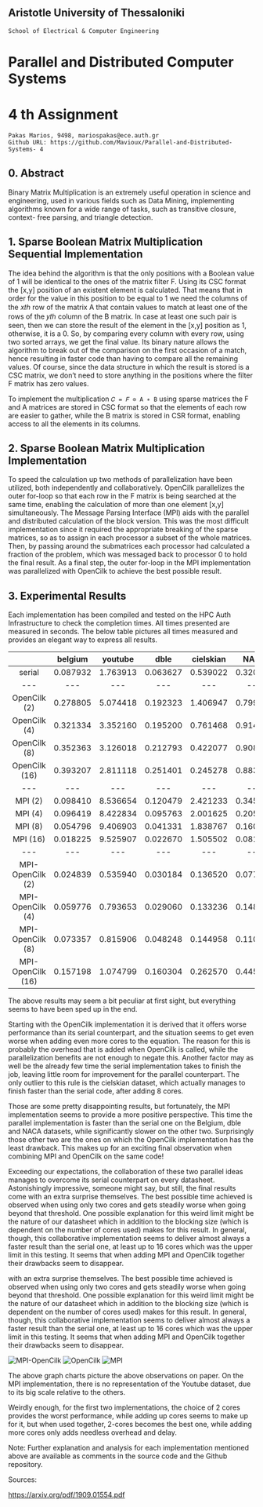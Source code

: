 ## Aristotle University of Thessaloniki

```
School of Electrical & Computer Engineering
```
# Parallel and Distributed Computer Systems

# 4 th Assignment

```
Pakas Marios, 9498, mariospakas@ece.auth.gr
Github URL: https://github.com/Mavioux/Parallel-and-Distributed-Systems- 4
```
## 0. Abstract

Binary Matrix Multiplication is an extremely useful operation in science and engineering, used in various fields
such as Data Mining, implementing algorithms known for a wide range of tasks, such as transitive closure, context-
free parsing, and triangle detection.

## 1. Sparse Boolean Matrix Multiplication Sequential Implementation

The idea behind the algorithm is that the only positions with a Boolean value of 1 will be identical to the ones of
the matrix filter F. Using its CSC format the [x,y] position of an existent element is calculated. That means that in
order for the value in this position to be equal to 1 we need the columns of the 𝑥𝑡ℎ row of the matrix A that
contain values to match at least one of the rows of the 𝑦𝑡ℎ column of the B matrix. In case at least one such pair
is seen, then we can store the result of the element in the [x,y] position as 1, otherwise, it is a 0. So, by comparing
every column with every row, using two sorted arrays, we get the final value. Its binary nature allows the algorithm
to break out of the comparison on the first occasion of a match, hence resulting in faster code than having to
compare all the remaining values. Of course, since the data structure in which the result is stored is a CSC matrix,
we don’t need to store anything in the positions where the filter F matrix has zero values.

To implement the multiplication `𝐶 = 𝐹 ⊙ A ∗ B` using sparse matrices the F and A matrices are stored in CSC
format so that the elements of each row are easier to gather, while the B matrix is stored in CSR format, enabling
access to all the elements in its columns.

## 2. Sparse Boolean Matrix Multiplication Implementation

To speed the calculation up two methods of parallelization have been utilized, both independently and
collaboratively. OpenCilk parallelizes the outer for-loop so that each row in the F matrix is being searched at the
same time, enabling the calculation of more than one element [x,y] simultaneously. The Message Parsing Interface
(MPI) aids with the parallel and distributed calculation of the block version. This was the most difficult
implementation since it required the appropriate breaking of the sparse matrices, so as to assign in each processor
a subset of the whole matrices. Then, by passing around the submatrices each processor had calculated a fraction
of the problem, which was messaged back to processor 0 to hold the final result. As a final step, the outer for-loop
in the MPI implementation was parallelized with OpenCilk to achieve the best possible result.

## 3. Experimental Results


Each implementation has been compiled and tested on the HPC Auth Infrastructure to check the completion
times. All times presented are measured in seconds. The below table pictures all times measured and provides
an elegant way to express all results.

| | belgium | youtube | dble  | cielskian | NACA |
|:---:|:---:|:---:|:---:|:---:|:---:|
| serial | 0.087932 | 1.763913 | 0.063627 | 0.539022 | 0.320220 |
|---|---|---|---|---|---|
|OpenCilk (2)| 0.278805  | 5.074418 | 0.192323 | 1.406947 | 0.799982 |
|OpenCilk (4)| 0.321334 | 3.352160 | 0.195200 | 0.761468 | 0.914551 |
|OpenCilk (8)| 0.352363 | 3.126018 | 0.212793 | 0.422077 | 0.908831 |
|OpenCilk (16)| 0.393207 | 2.811118 | 0.251401 | 0.245278 | 0.883939 |
|---|---|---|---|---|---|
|MPI (2)| 0.098410  | 8.536654 | 0.120479 | 2.421233 | 0.345864 |
|MPI (4)| 0.096419 | 8.422834 | 0.095763 | 2.001625 | 0.205676 |
|MPI (8)| 0.054796 | 9.406903 | 0.041331 | 1.838767 | 0.160665 |
|MPI (16)| 0.018225 | 9.525907 | 0.022670 | 1.505502 | 0.081438 |
|---|---|---|---|---|---|
|MPI-OpenCilk (2)| 0.024839  | 0.535940 | 0.030184 | 0.136520 | 0.077520 |
|MPI-OpenCilk (4)| 0.059776 | 0.793653 | 0.029060 | 0.133236 | 0.148808 |
|MPI-OpenCilk (8)| 0.073357 | 0.815906 | 0.048248 | 0.144958 | 0.110132 |
|MPI-OpenCilk (16)| 0.157198 | 1.074799 | 0.160304 | 0.262570 | 0.445075 |

The above results may seem a bit peculiar at first sight, but everything seems to have been sped up in the end.

Starting with the OpenCilk implementation it is derived that it offers worse performance than its serial
counterpart, and the situation seems to get even worse when adding even more cores to the equation. The
reason for this is probably the overhead that is added when OpenCilk is called, while the parallelization
benefits are not enough to negate this. Another factor may as well be the already few time the serial
implementation takes to finish the job, leaving little room for improvement for the parallel counterpart. The
only outlier to this rule is the cielskian dataset, which actually manages to finish faster than the serial code, after
adding 8 cores.

Those are some pretty disappointing results, but fortunately, the MPI implementation seems to provide a more
positive perspective. This time the parallel implementation is faster than the serial one on the Belgium, dble and
NACA datasets, while significantly slower on the other two. Surprisingly those other two are the ones on which
the OpenCilk implementation has the least drawback. This makes up for an exciting final observation when
combining MPI and OpenCilk on the same code!

Exceeding our expectations, the collaboration of these two parallel ideas manages to overcome its serial
counterpart on every datasheet. Astonishingly impressive, someone might say, but still, the final results come 
with an extra surprise themselves. The best possible time achieved is observed when using only two cores and
gets steadily worse when going beyond that threshold. One possible explanation for this weird limit might be
the nature of our datasheet which in addition to the blocking size (which is dependent on the number of cores
used) makes for this result. In general, though, this collaborative implementation seems to deliver almost always
a faster result than the serial one, at least up to 16 cores which was the upper limit in this testing. It seems that
when adding MPI and OpenCilk together their drawbacks seem to disappear.


with an extra surprise themselves. The best possible time achieved is observed when using only two cores and
gets steadily worse when going beyond that threshold. One possible explanation for this weird limit might be
the nature of our datasheet which in addition to the blocking size (which is dependent on the number of cores
used) makes for this result. In general, though, this collaborative implementation seems to deliver almost always
a faster result than the serial one, at least up to 16 cores which was the upper limit in this testing. It seems that
when adding MPI and OpenCilk together their drawbacks seem to disappear.

![MPI-OpenCilk](./diagram/mpi-opencilk.jpg)
![OpenCilk](./diagram/opencilk.jpg)
![MPI](./diagram/mpi.jpg)


The above graph charts picture the above observations on paper. On the MPI implementation, there is no
representation of the Youtube dataset, due to its big scale relative to the others.

Weirdly enough, for the first two implementations, the choice of 2 cores provides the worst performance, while
adding up cores seems to make up for it, but when used together, 2-cores becomes the best one, while adding
more cores only adds needless overhead and delay.

Note: Further explanation and analysis for each implementation mentioned above are available as comments in
the source code and the Github repository.

Sources:

https://arxiv.org/pdf/1909.01554.pdf
